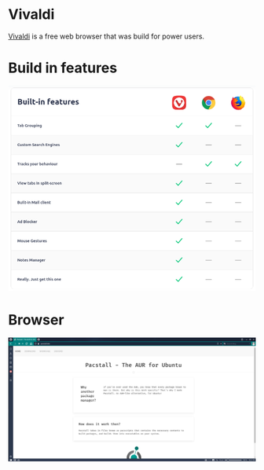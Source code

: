 # Vivaldi
[Vivaldi](https://vivaldi.com/) is a free web browser that was build for power users.

# Build in features
![Build in Features screenshot from their web site](features.png)

# Browser
![Pacstall Web Site opened with Vivaldi](pacstall-website.png)